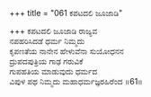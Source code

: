 +++
title = "061 ಕಪಟದಲಿ ಜೂಜಾಡಿ"

+++
ಕಪಟದಲಿ ಜೂಜಾಡಿ ರಾಜ್ಯವ  
ನಪಹರಿಸಿದಡೆ ಧರ್ಮ ನಿಮ್ಮದು  
ಕೃಪಣತೆಯ ನಾನೇನ ಹೇಳುವೆನಾ ಸುಯೋಧನನ  
ದ್ರುಪದಪುತ್ರಿಯ ಗಾಢ ಗರುವಿಕೆ  
ಗುಪಹತಿಯ ಮಾಡುವುದು ಧರ್ಮದ  
ವಿಪುಳ ಪಥ ನಿಮ್ಮದು ಮಹಾಧರ್ಮಜ್ಞರಹಿರೆಂದ      ॥61॥